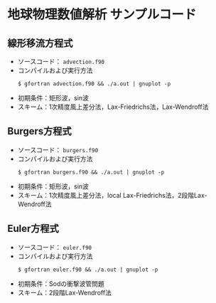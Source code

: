 # 地球物理数値解析 サンプルコード

## 線形移流方程式
- ソースコード： ``advection.f90``
- コンパイルおよび実行方法
	```
	$ gfortran advection.f90 && ./a.out | gnuplot -p
	```
- 初期条件：矩形波，sin波
- スキーム：1次精度風上差分法，Lax-Friedrichs法，Lax-Wendroff法

## Burgers方程式
- ソースコード： ``burgers.f90``
- コンパイルおよび実行方法
	```
	$ gfortran burgers.f90 && ./a.out | gnuplot -p
	```
- 初期条件：矩形波，sin波
- スキーム：1次精度風上差分法，local Lax-Friedrichs法，2段階Lax-Wendroff法

## Euler方程式
- ソースコード： ``euler.f90``
- コンパイルおよび実行方法
	```
	$ gfortran euler.f90 && ./a.out | gnuplot -p
	```
- 初期条件：Sodの衝撃波管問題
- スキーム：2段階Lax-Wendroff法
